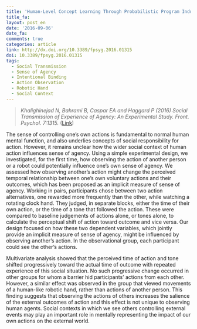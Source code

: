 ```yaml
---
title: 'Human-Level Concept Learning Through Probabilistic Program Induction'
title_fa:
layout: post_en
date: '2016-09-06'
date_fa:
comments: true
categories: article
link: http://dx.doi.org/10.3389/fpsyg.2016.01315
doi: 10.3389/fpsyg.2016.01315
tags:
  - Social Transmission
  - Sense of Agency
  - Intentional Binding
  - Action Observation
  - Robotic Hand
  - Social Context
---
```


> *Khalighinejad N, Bahrami B, Caspar EA and Haggard P (2016) Social Transmission of Experience of Agency: An Experimental Study. Front. Psychol. 7:1315.* ([Link](http://dx.doi.org/10.3389/fpsyg.2016.01315))

The sense of controlling one’s own actions is fundamental to normal human mental function, and also underlies concepts of social responsibility for action. However, it remains unclear how the wider social context of human action influences sense of agency. Using a simple experimental design, we investigated, for the first time, how observing the action of another person or a robot could potentially influence one’s own sense of agency. We assessed how observing another’s action might change the perceived temporal relationship between one’s own voluntary actions and their outcomes, which has been proposed as an implicit measure of sense of agency. Working in pairs, participants chose between two action alternatives, one rewarded more frequently than the other, while watching a rotating clock hand. They judged, in separate blocks, either the time of their own action, or the time of a tone that followed the action. These were compared to baseline judgements of actions alone, or tones alone, to calculate the perceptual shift of action toward outcome and vice versa. Our design focused on how these two dependent variables, which jointly provide an implicit measure of sense of agency, might be influenced by observing another’s action. In the observational group, each participant could see the other’s actions.

Multivariate analysis showed that the perceived time of action and tone shifted progressively toward the actual time of outcome with repeated experience of this social situation. No such progressive change occurred in other groups for whom a barrier hid participants’ actions from each other. However, a similar effect was observed in the group that viewed movements of a human-like robotic hand, rather than actions of another person. This finding suggests that observing the actions of others increases the salience of the external outcomes of action and this effect is not unique to observing human agents. Social contexts in which we see others controlling external events may play an important role in mentally representing the impact of our own actions on the external world.
